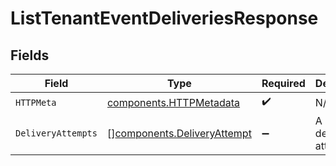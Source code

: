 # ListTenantEventDeliveriesResponse


## Fields

| Field                                                                      | Type                                                                       | Required                                                                   | Description                                                                |
| -------------------------------------------------------------------------- | -------------------------------------------------------------------------- | -------------------------------------------------------------------------- | -------------------------------------------------------------------------- |
| `HTTPMeta`                                                                 | [components.HTTPMetadata](../../models/components/httpmetadata.md)         | :heavy_check_mark:                                                         | N/A                                                                        |
| `DeliveryAttempts`                                                         | [][components.DeliveryAttempt](../../models/components/deliveryattempt.md) | :heavy_minus_sign:                                                         | A list of delivery attempts.                                               |